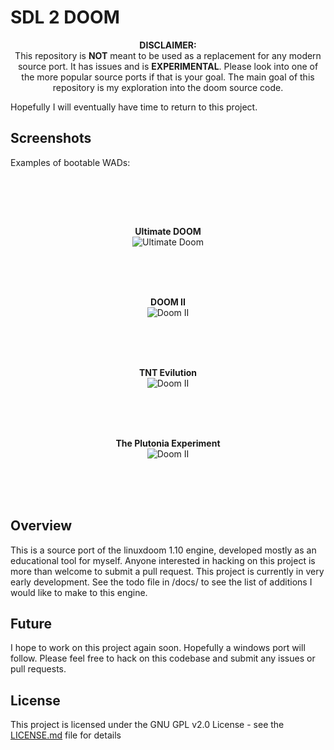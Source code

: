 # SDL 2 DOOM

<p align="center"><b>DISCLAIMER:<br></b> This repository is <b>NOT</b> meant to be used as a replacement for any modern source port. It has issues and is <b>EXPERIMENTAL</b>. Please look into one of the more popular source ports if that is your goal. The main goal of this repository is my exploration into the doom source code. <br>
 
Hopefully I will eventually have time to return to this project.
</p>

## Screenshots 

<p> 
Examples of bootable WADs:
<p><br>
  
<br><br>

<p align="center">
  <b>Ultimate DOOM</b><br>
  <img src="https://github.com/AlexOberhofer/sdl2_doom/raw/master/docs/ultimatedoom.PNG" alt="Ultimate Doom"/> <br>
</p><br><br><br>

<p align="center">
    <b>DOOM II</b><br> 
    <img src="https://github.com/AlexOberhofer/sdl2_doom/raw/master/docs/doom2.PNG" alt="Doom II"/>
</p><br><br><br>

<center>  </center>
<p align="center">
    <b>TNT Evilution</b><br>
    <img src="https://github.com/AlexOberhofer/sdl2_doom/raw/master/docs/tnt.PNG" alt="Doom II"/>
</p><br><br><br>

<p align="center">
    <b>The Plutonia Experiment</b><br>
    <img src="https://github.com/AlexOberhofer/sdl2_doom/raw/master/docs/plutonia.PNG" alt="Doom II"/>
</p><br><br><br>

## Overview

This is a source port of the linuxdoom 1.10 engine, developed mostly as an educational tool for myself. Anyone 
interested in hacking on this project is more than welcome to submit a pull request. This project is currently
in very early development. See the todo file in /docs/ to see the list of additions I would like to make to
this engine.
 
## Future

I hope to work on this project again soon. Hopefully a windows port will follow. Please feel free to hack on this codebase and submit any issues or pull requests.

## License 

This project is licensed under the GNU GPL v2.0 License - see the [LICENSE.md](LICENSE.md) file for details
